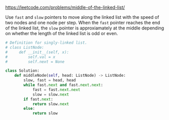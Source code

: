 <https://leetcode.com/problems/middle-of-the-linked-list/>

Use `fast` and `slow` pointers to move along the linked list with the speed of two nodes and one node per step. When the `fast` pointer reaches the end of the linked list, the `slow` pointer is approxiamately at the middle depending on whether the length of the linked list is odd or even.

```python
# Definition for singly-linked list.
# class ListNode:
#     def __init__(self, x):
#         self.val = x
#         self.next = None

class Solution:
    def middleNode(self, head: ListNode) -> ListNode:
        slow, fast = head, head
        while fast.next and fast.next.next:
            fast = fast.next.next
            slow = slow.next
        if fast.next:
            return slow.next
        else:
            return slow
        
```

